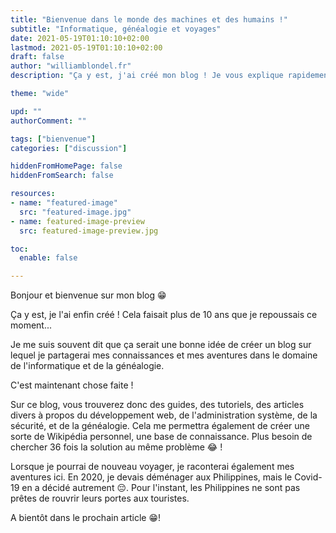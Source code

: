 ```yaml
---
title: "Bienvenue dans le monde des machines et des humains !"
subtitle: "Informatique, généalogie et voyages"
date: 2021-05-19T01:10:10+02:00
lastmod: 2021-05-19T01:10:10+02:00
draft: false
author: "williamblondel.fr"
description: "Ça y est, j'ai créé mon blog ! Je vous explique rapidement de quels sujets je vais traiter."

theme: "wide"

upd: ""
authorComment: ""

tags: ["bienvenue"]
categories: ["discussion"]

hiddenFromHomePage: false
hiddenFromSearch: false

resources:
- name: "featured-image"
  src: "featured-image.jpg"
- name: featured-image-preview
  src: featured-image-preview.jpg

toc:
  enable: false

---
```


Bonjour et bienvenue sur mon blog :grin:

Ça y est, je l'ai enfin créé ! Cela faisait plus de 10 ans que je repoussais ce moment...

<!--more-->

Je me suis souvent dit que ça serait une bonne idée de créer un blog sur lequel je partagerai mes connaissances et mes aventures dans le domaine de l'informatique et de la généalogie.

C'est maintenant chose faite !

Sur ce blog, vous trouverez donc des guides, des tutoriels, des articles divers à propos du développement web, de l'administration système, de la sécurité, et de la généalogie. Cela me permettra également de créer une sorte de Wikipédia personnel, une base de connaissance. Plus besoin de chercher 36 fois la solution au même problème :joy: !

Lorsque je pourrai de nouveau voyager, je raconterai également mes aventures ici. En 2020, je devais déménager aux Philippines, mais le Covid-19 en a décidé autrement :pensive:. Pour l'instant, les Philippines ne sont pas prêtes de rouvrir leurs portes aux touristes.

A bientôt dans le prochain article :grin:!

